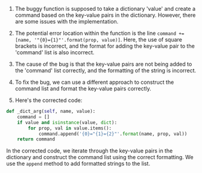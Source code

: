 1. The buggy function is supposed to take a dictionary 'value' and create a command based on the key-value pairs in the dictionary. However, there are some issues with the implementation.

2. The potential error location within the function is the line `command += [name, '"{0}={1}"'.format(prop, value)]`. Here, the use of square brackets is incorrect, and the format for adding the key-value pair to the 'command' list is also incorrect.

3. The cause of the bug is that the key-value pairs are not being added to the 'command' list correctly, and the formatting of the string is incorrect.

4. To fix the bug, we can use a different approach to construct the command list and format the key-value pairs correctly.

5. Here's the corrected code:
```python
def _dict_arg(self, name, value):
    command = []
    if value and isinstance(value, dict):
        for prop, val in value.items():
            command.append('{0}="{1}={2}"'.format(name, prop, val))
    return command
```

In the corrected code, we iterate through the key-value pairs in the dictionary and construct the command list using the correct formatting. We use the `append` method to add formatted strings to the list.